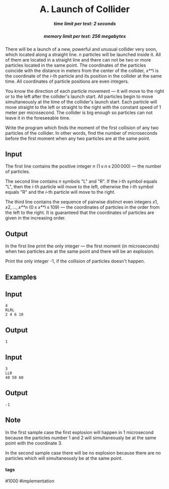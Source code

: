 <h1 style='text-align: center;'> A. Launch of Collider</h1>

<h5 style='text-align: center;'>time limit per test: 2 seconds</h5>
<h5 style='text-align: center;'>memory limit per test: 256 megabytes</h5>

There will be a launch of a new, powerful and unusual collider very soon, which located along a straight line. *n* particles will be launched inside it. All of them are located in a straight line and there can not be two or more particles located in the same point. The coordinates of the particles coincide with the distance in meters from the center of the collider, *x**i* is the coordinate of the *i*-th particle and its position in the collider at the same time. All coordinates of particle positions are even integers.

You know the direction of each particle movement — it will move to the right or to the left after the collider's launch start. All particles begin to move simultaneously at the time of the collider's launch start. Each particle will move straight to the left or straight to the right with the constant speed of 1 meter per microsecond. The collider is big enough so particles can not leave it in the foreseeable time.

Write the program which finds the moment of the first collision of any two particles of the collider. In other words, find the number of microseconds before the first moment when any two particles are at the same point.

## Input

The first line contains the positive integer *n* (1 ≤ *n* ≤ 200 000) — the number of particles. 

The second line contains *n* symbols "L" and "R". If the *i*-th symbol equals "L", then the *i*-th particle will move to the left, otherwise the *i*-th symbol equals "R" and the *i*-th particle will move to the right.

The third line contains the sequence of pairwise distinct even integers *x*1, *x*2, ..., *x**n* (0 ≤ *x**i* ≤ 109) — the coordinates of particles in the order from the left to the right. It is guaranteed that the coordinates of particles are given in the increasing order. 

## Output

In the first line print the only integer — the first moment (in microseconds) when two particles are at the same point and there will be an explosion. 

Print the only integer -1, if the collision of particles doesn't happen. 

## Examples

## Input


```
4  
RLRL  
2 4 6 10  

```
## Output


```
1  

```
## Input


```
3  
LLR  
40 50 60  

```
## Output


```
-1  

```
## Note

In the first sample case the first explosion will happen in 1 microsecond because the particles number 1 and 2 will simultaneously be at the same point with the coordinate 3. 

In the second sample case there will be no explosion because there are no particles which will simultaneously be at the same point.



#### tags 

#1000 #implementation 